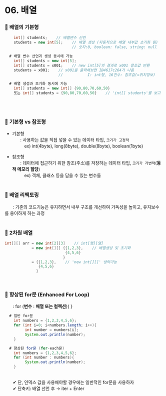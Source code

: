 # 06. 배열

### 🔹 **배열의 기본형**
```java
    int[] students;    // 배열변수 선언
    students = new int[5];    // 배열 생성 (자동적으로 배열 내부값 초기화 됨)
                              // 숫자:0, boolean: false, string: null

  # 배열 변수 선언과 생성 동시에 가능
    int[] students = new int[5];    
    int[] students = x001;    // new int[5]의 결과로 x001 참조값 반환
    students = x001;    // x001을 출력해보면 I@4617c264가 나옴
                        //           I: int형, 16진수: 참조값(=위치정보)

  # 배열 생성과 초기화 동시에 가능
    int[] students = new int[] {90,80,70,60,50} 
    또는 int[] students = {90,80,70,60,50}    // 'int[] students'를 보고 java가 추론 가능하여 'new int[]' 생략 가능
```
<br><br>

### 🔹 **기본형 vs 참조형**
  - 기본형 <br>
ㅤㅤ: 사용하는 값을 직접 넣을 수 있는 데이터 타입, `크기가 고정적`<br>
ㅤㅤㅤex) int(4byte), long(8byte), double(8byte), boolean(1byte)<br>

  - 참조형 <br>
ㅤㅤ: 데이터에 접근하기 위한 참조(주소)를 저장하는 데이터 타입, `크기가 가변적`(**동적 메모리 할당**)<br>
ㅤㅤㅤex) 객체, 클래스 등을 담을 수 있는 변수들<br><br>

### 🔹 **배열 리팩토링**
ㅤㅤ:  기존의 코드기능은 유지하면서 내부 구조를 개선하여 가독성을 높이고, 유지보수를 용이하게 하는 과정<br><br>

### 🔹 **2차원 배열**
```java
int[][] arr = new int[2][3]    // int[행][열]
            = new int[][] {{1,2,3},    // 배열생성 및 초기화 
                           {4,5,6}
                          }
            = {{1,2,3},    // 'new int[][]' 생략가능
               {4,5,6}
              }
```
<br>

### 🔹 **향상된 for문 (Enhanced For Loop)**
ㅤㅤ: for (**변수** : **배열 또는 컬렉션**){  } <br>

```java
  # 일반 for문
    int numbers = {1,2,3,4,5,6};
    for (int i=0; i<numbers.length; i++){
         int number = numbers[i];
         System.out.println(number);
    } 

  # 향상된 for문 (for-each문)
    int numbers = {1,2,3,4,5,6};
    for (int number : numbers){
         System.out.println(number);
    }
```
<br>
ㅤㅤ✔ 단, 인덱스 값을 사용해야할 경우에는 일반적인 for문을 사용하자<br>
ㅤㅤ✔ 단축키: 배열 선언 후 → iter + Enter<br>

<!--
공백문자: "ㅤ" or &nbsp;
### 🔹 ** **
ㅤㅤ:  <br>
ㅤㅤㅤex) <br>
ㅤㅤ✔ <br>
ㅤㅤㅤㅤㅤex) <br>
ㅤㅤ❓ <br>
ㅤㅤㅤㅤㅤex) <br>
ㅤㅤ❗ <br>
ㅤㅤㅤㅤㅤex) <br>

1️⃣ <br>
2️⃣ <br>
3️⃣ <br>
4️⃣ <br>
5️⃣ <br>
6️⃣ <br>
ㅤㅤㅤ:<br>
-->
